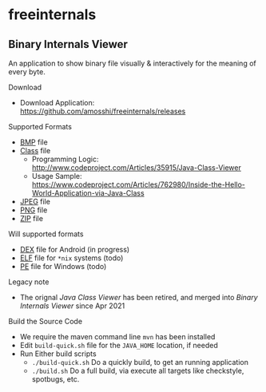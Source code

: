 # freeinternals

## Binary Internals Viewer

An application to show binary file visually & interactively for the meaning of every byte.

Download
* Download Application: https://github.com/amosshi/freeinternals/releases

Supported Formats
* [BMP](https://en.wikipedia.org/wiki/BMP_file_format) file
* [Class](https://docs.oracle.com/javase/specs/) file
  * Programming Logic: http://www.codeproject.com/Articles/35915/Java-Class-Viewer
  * Usage Sample: https://www.codeproject.com/Articles/762980/Inside-the-Hello-World-Application-via-Java-Class
* [JPEG](https://en.wikipedia.org/wiki/JPEG) file
* [PNG](https://en.wikipedia.org/wiki/Portable_Network_Graphics) file
* [ZIP](https://en.wikipedia.org/wiki/ZIP_(file_format)) file

Will supported formats
* [DEX](https://en.wikipedia.org/wiki/Dalvik_(software)) file for Android (in progress)
* [ELF](https://en.wikipedia.org/wiki/Executable_and_Linkable_Format) file for `*nix` systems (todo)
* [PE](https://en.wikipedia.org/wiki/Portable_Executable) file for Windows (todo)

Legacy note
* The orignal *Java Class Viewer* has been retired, and merged into *Binary Internals Viewer* since Apr 2021
 
Build the Source Code

* We require the maven command line `mvn` has been installed
* Edit `build-quick.sh` file for the `JAVA_HOME` location, if needed
* Run Either build scripts
  * `./build-quick.sh` Do a quickly build, to get an running application
  * `./build.sh` Do a full build, via execute all targets like checkstyle, spotbugs, etc.

